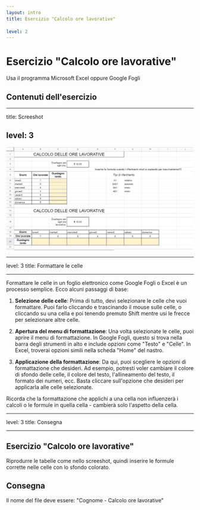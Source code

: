 ```yaml
---
layout: intro
title: Esercizio "Calcolo ore lavorative"

level: 2
---
```

# Esercizio "Calcolo ore lavorative"
Usa il programma Microsoft Excel oppure Google Fogli

## Contenuti dell'esercizio

<Toc columns="2" maxDepth="3" minDepth="3" mode="all" />

---
title: Screeshot

level: 3
---
![interlinea](/office/images/orelavorative.jpg)

---
level: 3
title: Formattare le celle

---
 Formattare le celle in un foglio elettronico come Google Fogli o Excel è un processo semplice. Ecco alcuni passaggi di base:

1. **Selezione delle celle**: Prima di tutto, devi selezionare le celle che vuoi formattare. Puoi farlo cliccando e trascinando il mouse sulle celle, o cliccando su una cella e poi tenendo premuto Shift mentre usi le frecce per selezionare altre celle.

2. **Apertura del menu di formattazione**: Una volta selezionate le celle, puoi aprire il menu di formattazione. In Google Fogli, questo si trova nella barra degli strumenti in alto e include opzioni come "Testo" e "Celle". In Excel, troverai opzioni simili nella scheda "Home" del nastro.

3. **Applicazione della formattazione**: Da qui, puoi scegliere le opzioni di formattazione che desideri. Ad esempio, potresti voler cambiare il colore di sfondo delle celle, il colore del testo, l'allineamento del testo, il formato dei numeri, ecc. Basta cliccare sull'opzione che desideri per applicarla alle celle selezionate.

Ricorda che la formattazione che applichi a una cella non influenzerà i calcoli o le formule in quella cella - cambierà solo l'aspetto della cella.

---
level: 3
title: Consegna

---
## Esercizio "Calcolo ore lavorative"

Riprodurre le tabelle come nello screeshot, quindi inserire le formule corrette nelle celle con lo sfondo colorato.

## Consegna

Il nome del file deve essere: "Cognome - Calcolo ore lavorative"
